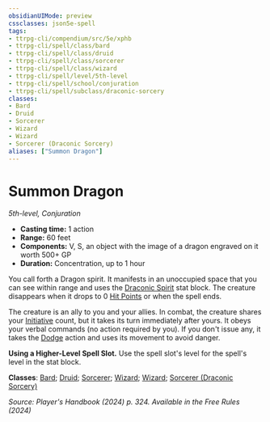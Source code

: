 ```yaml
---
obsidianUIMode: preview
cssclasses: json5e-spell
tags:
- ttrpg-cli/compendium/src/5e/xphb
- ttrpg-cli/spell/class/bard
- ttrpg-cli/spell/class/druid
- ttrpg-cli/spell/class/sorcerer
- ttrpg-cli/spell/class/wizard
- ttrpg-cli/spell/level/5th-level
- ttrpg-cli/spell/school/conjuration
- ttrpg-cli/spell/subclass/draconic-sorcery
classes:
- Bard
- Druid
- Sorcerer
- Wizard
- Wizard
- Sorcerer (Draconic Sorcery)
aliases: ["Summon Dragon"]
---
```

# Summon Dragon
*5th-level, Conjuration*  

- **Casting time:** 1 action
- **Range:** 60 feet
- **Components:** V, S, an object with the image of a dragon engraved on it worth 500+ GP
- **Duration:** Concentration, up to 1 hour

You call forth a Dragon spirit. It manifests in an unoccupied space that you can see within range and uses the [Draconic Spirit](3-Compendium/bestiary/dragon/draconic-spirit-xphb.md) stat block. The creature disappears when it drops to 0 [Hit Points](3-Compendium/rules/variant-rules/hit-points-xphb.md) or when the spell ends.

The creature is an ally to you and your allies. In combat, the creature shares your [Initiative](3-Compendium/rules/variant-rules/initiative-xphb.md) count, but it takes its turn immediately after yours. It obeys your verbal commands (no action required by you). If you don't issue any, it takes the [Dodge](3-Compendium/rules/actions.md#Dodge) action and uses its movement to avoid danger.

**Using a Higher-Level Spell Slot.** Use the spell slot's level for the spell's level in the stat block.

**Classes**: [Bard](list-spells-classes-bard); [Druid](list-spells-classes-druid); [Sorcerer](list-spells-classes-sorcerer); [Wizard](list-spells-classes-wizard); [Wizard](list-spells-classes-wizard); [Sorcerer (Draconic Sorcery)](list-spells-classes-sorcerer-xphb-draconic-sorcery-xphb)

*Source: Player's Handbook (2024) p. 324. Available in the Free Rules (2024)*